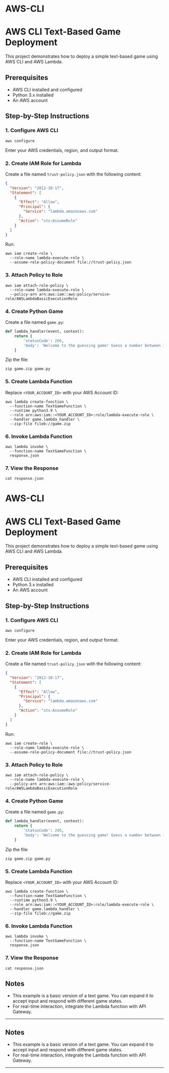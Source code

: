 # AWS-CLI
# AWS CLI Text-Based Game Deployment

This project demonstrates how to deploy a simple text-based game using AWS CLI and AWS Lambda.

## Prerequisites

* AWS CLI installed and configured
* Python 3.x installed
* An AWS account

## Step-by-Step Instructions

### 1. Configure AWS CLI

```
aws configure
```

Enter your AWS credentials, region, and output format.

### 2. Create IAM Role for Lambda

Create a file named `trust-policy.json` with the following content:

```json
{
  "Version": "2012-10-17",
  "Statement": [
    {
      "Effect": "Allow",
      "Principal": {
        "Service": "lambda.amazonaws.com"
      },
      "Action": "sts:AssumeRole"
    }
  ]
}
```

Run:

```
aws iam create-role \
  --role-name lambda-execute-role \
  --assume-role-policy-document file://trust-policy.json
```

### 3. Attach Policy to Role

```
aws iam attach-role-policy \
  --role-name lambda-execute-role \
  --policy-arn arn:aws:iam::aws:policy/service-role/AWSLambdaBasicExecutionRole
```

### 4. Create Python Game

Create a file named `game.py`:

```python
def lambda_handler(event, context):
    return {
        'statusCode': 200,
        'body': 'Welcome to the guessing game! Guess a number between 1 and 5.'
    }
```

Zip the file:

```
zip game.zip game.py
```

### 5. Create Lambda Function

Replace `<YOUR_ACCOUNT_ID>` with your AWS Account ID:

```
aws lambda create-function \
  --function-name TextGameFunction \
  --runtime python3.9 \
  --role arn:aws:iam::<YOUR_ACCOUNT_ID>:role/lambda-execute-role \
  --handler game.lambda_handler \
  --zip-file fileb://game.zip
```

### 6. Invoke Lambda Function

```
aws lambda invoke \
  --function-name TextGameFunction \
  response.json
```

### 7. View the Response

```
cat response.json
```
















# AWS-CLI
# AWS CLI Text-Based Game Deployment

This project demonstrates how to deploy a simple text-based game using AWS CLI and AWS Lambda.

## Prerequisites

* AWS CLI installed and configured
* Python 3.x installed
* An AWS account

## Step-by-Step Instructions

### 1. Configure AWS CLI

```
aws configure
```

Enter your AWS credentials, region, and output format.

### 2. Create IAM Role for Lambda

Create a file named `trust-policy.json` with the following content:

```json
{
  "Version": "2012-10-17",
  "Statement": [
    {
      "Effect": "Allow",
      "Principal": {
        "Service": "lambda.amazonaws.com"
      },
      "Action": "sts:AssumeRole"
    }
  ]
}
```

Run:

```
aws iam create-role \
  --role-name lambda-execute-role \
  --assume-role-policy-document file://trust-policy.json
```

### 3. Attach Policy to Role

```
aws iam attach-role-policy \
  --role-name lambda-execute-role \
  --policy-arn arn:aws:iam::aws:policy/service-role/AWSLambdaBasicExecutionRole
```

### 4. Create Python Game

Create a file named `game.py`:

```python
def lambda_handler(event, context):
    return {
        'statusCode': 200,
        'body': 'Welcome to the guessing game! Guess a number between 1 and 5.'
    }
```

Zip the file:

```
zip game.zip game.py
```

### 5. Create Lambda Function

Replace `<YOUR_ACCOUNT_ID>` with your AWS Account ID:

```
aws lambda create-function \
  --function-name TextGameFunction \
  --runtime python3.9 \
  --role arn:aws:iam::<YOUR_ACCOUNT_ID>:role/lambda-execute-role \
  --handler game.lambda_handler \
  --zip-file fileb://game.zip
```

### 6. Invoke Lambda Function

```
aws lambda invoke \
  --function-name TextGameFunction \
  response.json
```

### 7. View the Response

```
cat response.json
```

## Notes

* This example is a basic version of a text game. You can expand it to accept input and respond with different game states.
* For real-time interaction, integrate the Lambda function with API Gateway. 
---



## Notes

* This example is a basic version of a text game. You can expand it to accept input and respond with different game states.
* For real-time interaction, integrate the Lambda function with API Gateway. 
---

